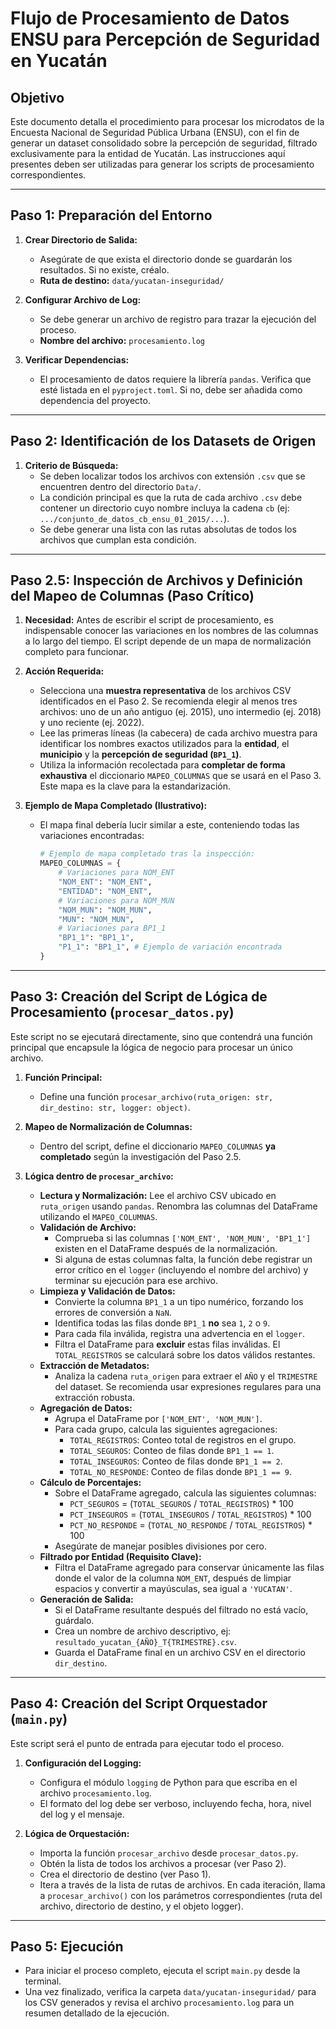 # Flujo de Procesamiento de Datos ENSU para Percepción de Seguridad en Yucatán

## Objetivo

Este documento detalla el procedimiento para procesar los microdatos de la Encuesta Nacional de Seguridad Pública Urbana (ENSU), con el fin de generar un dataset consolidado sobre la percepción de seguridad, filtrado exclusivamente para la entidad de Yucatán. Las instrucciones aquí presentes deben ser utilizadas para generar los scripts de procesamiento correspondientes.

---

## Paso 1: Preparación del Entorno

1.  **Crear Directorio de Salida:**
    *   Asegúrate de que exista el directorio donde se guardarán los resultados. Si no existe, créalo.
    *   **Ruta de destino:** `data/yucatan-inseguridad/`

2.  **Configurar Archivo de Log:**
    *   Se debe generar un archivo de registro para trazar la ejecución del proceso.
    *   **Nombre del archivo:** `procesamiento.log`

3.  **Verificar Dependencias:**
    *   El procesamiento de datos requiere la librería `pandas`. Verifica que esté listada en el `pyproject.toml`. Si no, debe ser añadida como dependencia del proyecto.

---

## Paso 2: Identificación de los Datasets de Origen

1.  **Criterio de Búsqueda:**
    *   Se deben localizar todos los archivos con extensión `.csv` que se encuentren dentro del directorio `Data/`.
    *   La condición principal es que la ruta de cada archivo `.csv` debe contener un directorio cuyo nombre incluya la cadena `cb` (ej: `.../conjunto_de_datos_cb_ensu_01_2015/...`).
    *   Se debe generar una lista con las rutas absolutas de todos los archivos que cumplan esta condición.

---

## Paso 2.5: Inspección de Archivos y Definición del Mapeo de Columnas (Paso Crítico)

1.  **Necesidad:** Antes de escribir el script de procesamiento, es indispensable conocer las variaciones en los nombres de las columnas a lo largo del tiempo. El script depende de un mapa de normalización completo para funcionar.

2.  **Acción Requerida:**
    *   Selecciona una **muestra representativa** de los archivos CSV identificados en el Paso 2. Se recomienda elegir al menos tres archivos: uno de un año antiguo (ej. 2015), uno intermedio (ej. 2018) y uno reciente (ej. 2022).
    *   Lee las primeras líneas (la cabecera) de cada archivo muestra para identificar los nombres exactos utilizados para la **entidad**, el **municipio** y la **percepción de seguridad (`BP1_1`)**.
    *   Utiliza la información recolectada para **completar de forma exhaustiva** el diccionario `MAPEO_COLUMNAS` que se usará en el Paso 3. Este mapa es la clave para la estandarización.

3.  **Ejemplo de Mapa Completado (Ilustrativo):**
    *   El mapa final debería lucir similar a este, conteniendo todas las variaciones encontradas:
        ```python
        # Ejemplo de mapa completado tras la inspección:
        MAPEO_COLUMNAS = {
            # Variaciones para NOM_ENT
            "NOM_ENT": "NOM_ENT",
            "ENTIDAD": "NOM_ENT",
            # Variaciones para NOM_MUN
            "NOM_MUN": "NOM_MUN",
            "MUN": "NOM_MUN",
            # Variaciones para BP1_1
            "BP1_1": "BP1_1",
            "P1_1": "BP1_1", # Ejemplo de variación encontrada
        }
        ```

---

## Paso 3: Creación del Script de Lógica de Procesamiento (`procesar_datos.py`)

Este script no se ejecutará directamente, sino que contendrá una función principal que encapsule la lógica de negocio para procesar un único archivo.

1.  **Función Principal:**
    *   Define una función `procesar_archivo(ruta_origen: str, dir_destino: str, logger: object)`.

2.  **Mapeo de Normalización de Columnas:**
    *   Dentro del script, define el diccionario `MAPEO_COLUMNAS` **ya completado** según la investigación del Paso 2.5.

3.  **Lógica dentro de `procesar_archivo`:**
    *   **Lectura y Normalización:** Lee el archivo CSV ubicado en `ruta_origen` usando `pandas`. Renombra las columnas del DataFrame utilizando el `MAPEO_COLUMNAS`.
    *   **Validación de Archivo:**
        *   Comprueba si las columnas `['NOM_ENT', 'NOM_MUN', 'BP1_1']` existen en el DataFrame después de la normalización.
        *   Si alguna de estas columnas falta, la función debe registrar un error crítico en el `logger` (incluyendo el nombre del archivo) y terminar su ejecución para ese archivo.
    *   **Limpieza y Validación de Datos:**
        *   Convierte la columna `BP1_1` a un tipo numérico, forzando los errores de conversión a `NaN`.
        *   Identifica todas las filas donde `BP1_1` **no** sea `1`, `2` o `9`.
        *   Para cada fila inválida, registra una advertencia en el `logger`.
        *   Filtra el DataFrame para **excluir** estas filas inválidas. El `TOTAL_REGISTROS` se calculará sobre los datos válidos restantes.
    *   **Extracción de Metadatos:**
        *   Analiza la cadena `ruta_origen` para extraer el `AÑO` y el `TRIMESTRE` del dataset. Se recomienda usar expresiones regulares para una extracción robusta.
    *   **Agregación de Datos:**
        *   Agrupa el DataFrame por `['NOM_ENT', 'NOM_MUN']`.
        *   Para cada grupo, calcula las siguientes agregaciones:
            *   `TOTAL_REGISTROS`: Conteo total de registros en el grupo.
            *   `TOTAL_SEGUROS`: Conteo de filas donde `BP1_1 == 1`.
            *   `TOTAL_INSEGUROS`: Conteo de filas donde `BP1_1 == 2`.
            *   `TOTAL_NO_RESPONDE`: Conteo de filas donde `BP1_1 == 9`.
    *   **Cálculo de Porcentajes:**
        *   Sobre el DataFrame agregado, calcula las siguientes columnas:
            *   `PCT_SEGUROS` = (`TOTAL_SEGUROS` / `TOTAL_REGISTROS`) * 100
            *   `PCT_INSEGUROS` = (`TOTAL_INSEGUROS` / `TOTAL_REGISTROS`) * 100
            *   `PCT_NO_RESPONDE` = (`TOTAL_NO_RESPONDE` / `TOTAL_REGISTROS`) * 100
        *   Asegúrate de manejar posibles divisiones por cero.
    *   **Filtrado por Entidad (Requisito Clave):**
        *   Filtra el DataFrame agregado para conservar únicamente las filas donde el valor de la columna `NOM_ENT`, después de limpiar espacios y convertir a mayúsculas, sea igual a `'YUCATAN'`.
    *   **Generación de Salida:**
        *   Si el DataFrame resultante después del filtrado no está vacío, guárdalo.
        *   Crea un nombre de archivo descriptivo, ej: `resultado_yucatan_{AÑO}_T{TRIMESTRE}.csv`.
        *   Guarda el DataFrame final en un archivo CSV en el directorio `dir_destino`.

---

## Paso 4: Creación del Script Orquestador (`main.py`)

Este script será el punto de entrada para ejecutar todo el proceso.

1.  **Configuración del Logging:**
    *   Configura el módulo `logging` de Python para que escriba en el archivo `procesamiento.log`.
    *   El formato del log debe ser verboso, incluyendo fecha, hora, nivel del log y el mensaje.

2.  **Lógica de Orquestación:**
    *   Importa la función `procesar_archivo` desde `procesar_datos.py`.
    *   Obtén la lista de todos los archivos a procesar (ver Paso 2).
    *   Crea el directorio de destino (ver Paso 1).
    *   Itera a través de la lista de rutas de archivos. En cada iteración, llama a `procesar_archivo()` con los parámetros correspondientes (ruta del archivo, directorio de destino, y el objeto logger).

---

## Paso 5: Ejecución

*   Para iniciar el proceso completo, ejecuta el script `main.py` desde la terminal.
*   Una vez finalizado, verifica la carpeta `data/yucatan-inseguridad/` para los CSV generados y revisa el archivo `procesamiento.log` para un resumen detallado de la ejecución.